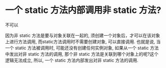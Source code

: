 # 一个 static 方法内部调用非 static 方法?

不可以

因为非 static 方法是要与对象关联在一起的, 须创建一个对象后，才可以在该对象上进行方法调用,
而static方法调用时不需要创建对象,
可以直接调用.
也就是说,
当一个 static 方法被调用时,
可能还没有创建任何实例对象,
如果从一个 static 方法中发出对非 static 方法的调用,
那个非 static 方法是关联到哪个对象上的呢?这个逻辑无法成立,
所以,
一个 static 方法内部发出对非 static 方法的调用.
